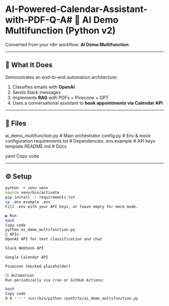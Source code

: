 # AI-Powered-Calendar-Assistant-with-PDF-Q-A# 🤖 AI Demo Multifunction (Python v2)

Converted from your n8n workflow: **AI Demo Multifunction**

---

## 🚀 What It Does
Demonstrates an end-to-end automation architecture:
1. Classifies emails with **OpenAI**
2. Sends Slack messages
3. Implements **RAG** with PDFs + Pinecone + GPT
4. Uses a conversational assistant to **book appointments via Calendar API**

---

## 🧱 Files
ai_demo_multifunction.py # Main orchestrator
config.py # Env & mock configuration
requirements.txt # Dependencies
.env.example # API keys template
README.md # Docs

yaml
Copy code

---

## ⚙️ Setup
```bash
python -m venv venv
source venv/bin/activate
pip install -r requirements.txt
cp .env.example .env
Fill .env with your API keys, or leave empty for mock mode.

▶️ Run
bash
Copy code
python ai_demo_multifunction.py
🧩 APIs
OpenAI API for text classification and chat

Slack Webhook API

Google Calendar API

Pinecone (mocked placeholder)

🕒 Automation
Run periodically via cron or GitHub Actions:

bash
Copy code
0 9 * * * /usr/bin/python /path/to/ai_demo_multifunction.py
